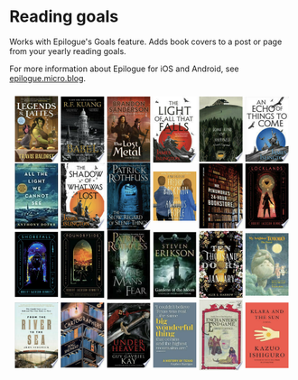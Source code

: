 # Reading goals

Works with Epilogue's Goals feature. Adds book covers to a post or page from your yearly reading goals.

For more information about Epilogue for iOS and Android, see [epilogue.micro.blog](https://epilogue.micro.blog).

![screenshot](screenshot.png)
